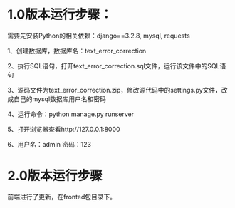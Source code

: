 # 1.0版本运行步骤：
需要先安装Python的相关依赖：django==3.2.8, mysql, requests

1、创建数据库，数据库名：text_error_correction

2、执行SQL语句，打开text_error_correction.sql文件，运行该文件中的SQL语句

3、源码文件为text_error_correction.zip，修改源代码中的settings.py文件，改成自己的mysql数据库用户名和密码

4、运行命令：python manage.py runserver

5、打开浏览器查看http://127.0.0.1:8000

6、用户名：admin 密码：123

# 2.0版本运行步骤
前端进行了更新，在fronted包目录下。

